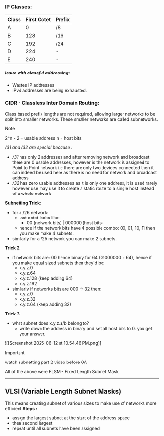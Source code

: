 ### IP Classes:

| Class | First Octet | Prefix |
| ----- | ----------- | ------ |
| A     | 0           | /8     |
| B     | 128         | /16    |
| C     | 192         | /24    |
| D     | 224         | -      |
| E     | 240         | -      |
##### Issue with classful addressing:
- Wastes IP addresses
- IPv4 addresses are being exhausted. 
### CIDR - Classless Inter Domain Routing:
Class based prefix lengths are not required, allowing larger networks to be split into smaller networks. These smaller networks are called subnetworks.

>[!note]
>2^n - 2 = usable address
>n = host bits

_/31 and /32 are special because :_

- _/31_ has only 2 addresses and after removing network and broadcast there are 0 usable addresses, however is the network is assigned to Point to Point network i.e there are only two devices connected then it can indeed be used here as there is no need for network and broadcast address
- _/32_ has zero usable addresses as it is only one address, it is used rarely however use may use it to create a static route to a single host instead of a whole network

**Subnetting Trick**:
- for a /26 network:
	- last octet looks like:
		- 00 (network bits) | 000000 (host bits)
	- hence if the network bits have 4 possible combo: 00, 01, 10, 11 then you make make 4 subnets.
- similarly for a /25 network you can make 2 subnets. 

**Trick 2:**
- if network bits are: 00 hence binary for 64 (01000000 = 64), hence if you make equal sized subnets then they'd be:
	- x.y.z.0
	- x.y.z.64
	- x.y.z.128 (keep adding 64)
	- x.y.z.192
- similarly if networks bits are 000 -> 32 then:
	- x.y.z.0
	- x.y.z.32
	- x.y.z.64 (keep adding 32)
	  
**Trick 3:**
- what subnet does x.y.z.a/b belong to? 
	- write down the address in binary and set all host bits to 0. you get your answer.

![[Screenshot 2025-06-12 at 10.54.46 PM.png]]

>[!important]
>watch subnetting part 2 video before OA

All of the above were FLSM - Fixed Length Subnet Mask

---
## VLSI (Variable Length Subnet Masks)

This means creating subnet of various sizes to make use of networks more efficient **Steps :**

- assign the largest subnet at the start of the address space
- then second largest
- repeat until all subnets have been assigned